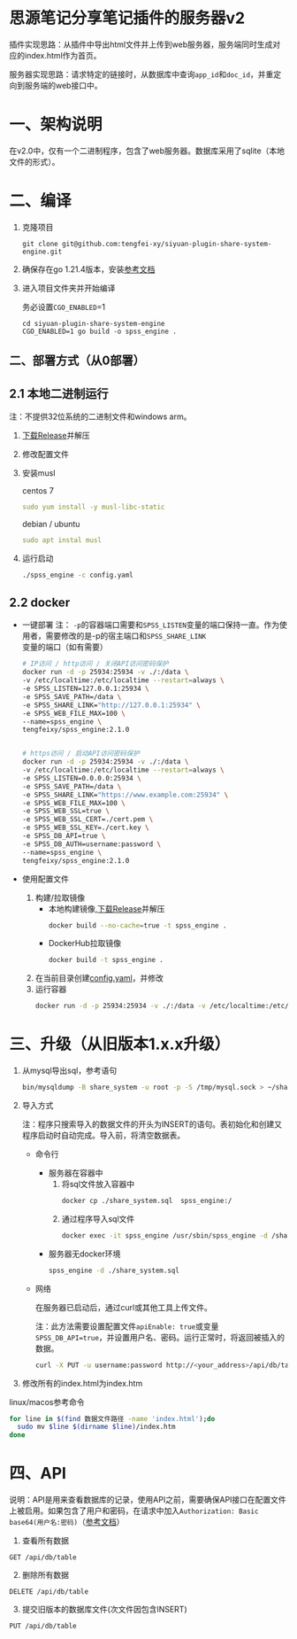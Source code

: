 # 思源笔记分享笔记插件的服务器v2

插件实现思路：从插件中导出html文件并上传到web服务器，服务端同时生成对应的index.html作为首页。

服务器实现思路：请求特定的链接时，从数据库中查询`app_id`和`doc_id`，并重定向到服务端的web接口中。

# 一、架构说明

在v2.0中，仅有一个二进制程序，包含了web服务器。数据库采用了sqlite（本地文件的形式）。

# 二、编译

1. 克隆项目
   ```text
   git clone git@github.com:tengfei-xy/siyuan-plugin-share-system-engine.git
   ```
2. 确保存在go 1.21.4版本，安装[参考文档](https://www.wolai.com/tengfei-xy/bjUcRE7tSsscWqpszDvbxx "参考文档")
3. 进入项目文件夹并开始编译

   务必设置`CGO_ENABLED`=1
   ```纯文本
   cd siyuan-plugin-share-system-engine
   CGO_ENABLED=1 go build -o spss_engine .
   ```

## 二、部署方式（从0部署）

## 2.1 本地二进制运行

注：不提供32位系统的二进制文件和windows arm。

1. [下载Release](https://github.com/tengfei-xy/siyuan-plugin-share-system-engine/releases "下载Release")并解压
2. 修改配置文件
3. 安装musl

   centos 7
   ```yaml
   sudo yum install -y musl-libc-static
   ```
   debian / ubuntu
   ```yaml
   sudo apt instal musl
   ```
4. 运行启动
   ```bash
   ./spss_engine -c config.yaml
   ```

## 2.2 docker

- 一键部署
  注： `-p`的容器端口需要和`SPSS_LISTEN`变量的端口保持一直。作为使用者，需要修改的是-p的宿主端口和`SPSS_SHARE_LINK`变量的端口（如有需要）
  
  ```bash
  # IP访问 / http访问 / 关闭API访问密码保护
  docker run -d -p 25934:25934 -v ./:/data \
  -v /etc/localtime:/etc/localtime --restart=always \
  -e SPSS_LISTEN=127.0.0.1:25934 \
  -e SPSS_SAVE_PATH=/data \
  -e SPSS_SHARE_LINK="http://127.0.0.1:25934" \
  -e SPSS_WEB_FILE_MAX=100 \
  --name=spss_engine \
  tengfeixy/spss_engine:2.1.0


  # https访问 / 启动API访问密码保护
  docker run -d -p 25934:25934 -v ./:/data \
  -v /etc/localtime:/etc/localtime --restart=always \
  -e SPSS_LISTEN=0.0.0.0:25934 \
  -e SPSS_SAVE_PATH=/data \
  -e SPSS_SHARE_LINK="https://www.example.com:25934" \
  -e SPSS_WEB_FILE_MAX=100 \
  -e SPSS_WEB_SSL=true \
  -e SPSS_WEB_SSL_CERT=./cert.pem \
  -e SPSS_WEB_SSL_KEY=./cert.key \
  -e SPSS_DB_API=true \
  -e SPSS_DB_AUTH=username:password \
  --name=spss_engine \
  tengfeixy/spss_engine:2.1.0
  ```
- 使用配置文件
  1. 构建/拉取镜像
     - 本地构建镜像,[下载Release](https://github.com/tengfei-xy/siyuan-plugin-share-system-engine/releases "下载Release")并解压
       ```bash
       docker build --no-cache=true -t spss_engine .
       ```
     - DockerHub拉取镜像
       ```bash
       docker build -t spss_engine .
       ```
  2. 在当前目录创建[config.yaml](https://raw.githubusercontent.com/tengfei-xy/siyuan-plugin-share-system-engine/refs/heads/main/config.yaml "config.yaml")，并修改
  3. 运行容器
     ```bash
     docker run -d -p 25934:25934 -v ./:/data -v /etc/localtime:/etc/localtime --restart=always --name=spss_engine spss_engine
     ```

# 三、升级（从旧版本1.x.x升级）

1. 从mysql导出sql，参考语句
   ```bash
   bin/mysqldump -B share_system -u root -p -S /tmp/mysql.sock > ~/share_system.sql
   ```
2. 导入方式

   注：程序只搜索导入的数据文件的开头为INSERT的语句。表初始化和创建又程序启动时自动完成。导入前，将清空数据表。
   - 命令行
     - 服务器在容器中
       1. 将sql文件放入容器中
          ```bash
          docker cp ./share_system.sql  spss_engine:/
          ```
       2. 通过程序导入sql文件
          ```bash
          docker exec -it spss_engine /usr/sbin/spss_engine -d /share_system.sql
          ```
     - 服务器无docker环境
       ```bash
       spss_engine -d ./share_system.sql
       ```
   - 网络

     在服务器已启动后，通过curl或其他工具上传文件。

     注：此方法需要设置配置文件`apiEnable: true`或变量`SPSS_DB_API=true`，并设置用户名、密码。运行正常时，将返回被插入的数据。
     ```bash
     curl -X PUT -u username:password http://<your_address>/api/db/table -F "file=@share_system.sql"
     ```
3. 修改所有的index.html为index.htm

  linux/macos参考命令
  ```bash
  for line in $(find 数据文件路径 -name 'index.html');do
    sudo mv $line $(dirname $line)/index.htm
  done
  ```

# 四、API

说明：API是用来查看数据库的记录，使用API之前，需要确保API接口在配置文件上被启用。如果包含了用户和密码，在请求中加入`Authorization: Basic base64(用户名:密码)`（[参考文档](https://apifox.com/help/auth/basic-auth/)）

1. 查看所有数据
```
GET /api/db/table
```

2. 删除所有数据
```
DELETE /api/db/table
```

3. 提交旧版本的数据库文件(次文件因包含INSERT)
```
PUT /api/db/table
```
